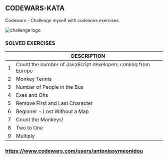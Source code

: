 ## CODEWARS-KATA
Codewars - Challenge myself with codewars exercises

![challenge logo](https://docs.google.com/drawings/d/e/2PACX-1vTQ0JQZgNzghpWOi_lTRZaiyUJlTlBV1_ArYclpoJesiXenWwniXBfsDllYAbjvr_ky9JRYTvWAa7A5/pub?w=300&h=300) 

### SOLVED EXERCISES

|  | **DESCRIPTION**  |
|---|---|
| 1 | Count the number of JavaScript developers coming from Europe  | 
| 2 | Monkey Tennis | 
| 3 | Number of People in the Bus | 
| 4 | Exes and Ohs | 
| 5 | Remove First and Last Character | 
| 6 | Beginner - Lost Without a Map | 
| 7 | Count the Monkeys! | 
| 8 | Two to One| 
| 9 | Multiply | 

### https://www.codewars.com/users/antoniasymeonidou



